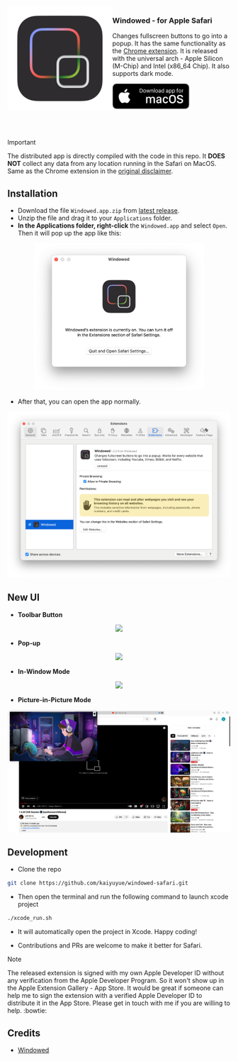 <img src="extension/Images/icon.iconset/icon_1024.png" width="237" alt="App icon" align="left"/>

<div>
<h3>Windowed - for Apple Safari</h3>
<p>
  Changes fullscreen buttons to go into a popup. 
  It has the same functionality as the <a href="https://chromewebstore.google.com/detail/windowed-floating-youtube/gibipneadnbflmkebnmcbgjdkngkbklb">Chrome extension</a>.
  It is released with the universal arch - Apple Silicon (M-Chip) and Intel (x86_64 Chip).
  It also supports dark mode.
</p>
<a href="https://github.com/kaiyuyue/Windowed-Safari/releases"><img src="assets/macos_badge_noborder.png" width="175" alt="Download for macOS"/></a>
</div>

<br/><br/>

> [!IMPORTANT]
> The distributed app is directly compiled with the code in this repo. It **DOES NOT** collect any data from any location running in the Safari on MacOS. Same as the Chrome extension in the [original disclaimer](PrivacyPolicyForEdgeWebstore.md).

## Installation

- Download the file `Windowed.app.zip` from [latest release](https://github.com/kaiyuyue/Windowed-Safari/releases).
- Unzip the file and drag it to your `Applications` folder.
- **In the Applications folder, right-click** the `Windowed.app` and select `Open`. Then it will pop up the app like this:

<p align="center">
  <img src="./assets/open.png" width=384>
  <br>
</p>

- After that, you can open the app normally.

<p align="center">
  <img src="./assets/intro.png" width=512>
  <br>
</p>

## New UI

- **Toolbar Button**

<p align="center">
  <img src="./assets/pop-up-toolbar.png">
  <br>
</p>

- **Pop-up** 

<p align="center">
  <img src="./assets/pop-up-video.png">
  <br>
</p>

- **In-Window Mode**

<p align="center">
  <img src="./assets/in-window.png">
  <br>
</p>

- **Picture-in-Picture Mode**

<p align="center">
  <img src="./assets/pic-in-pic.png">
  <br>
</p>

## Development

- Clone the repo 

```bash
git clone https://github.com/kaiyuyue/windowed-safari.git
```

- Then open the terminal and run the following command to launch xcode project

```bash
./xcode_run.sh
```

- It will automatically open the project in Xcode. Happy coding!

- Contributions and PRs are welcome to make it better for Safari.

> [!NOTE]
> The released extension is signed with my own Apple Developer ID without any verification from the Apple Developer Program. So it won't show up in the Apple Extension Gallery - App Store. It would be great if someone can help me to sign the extension with a verified Apple Developer ID to distribute it in the App Store. Please get in touch with me if you are willing to help. :bowtie:

## Credits

- [Windowed](https://github.com/dralletje/Windowed)
